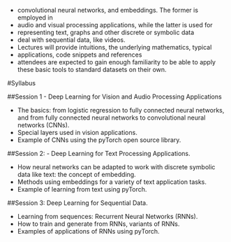 * convolutional neural networks, and embeddings. The former is employed in
* audio and visual processing applications, while the latter is used for
* representing text, graphs and other discrete or symbolic data
* deal with sequential data, like videos. 
* Lectures will provide intuitions, the underlying mathematics, typical
* applications, code snippets and references
* attendees are expected to gain enough familiarity to be able to apply these
  basic tools to standard datasets on their own.

#Syllabus

##Session 1 - Deep Learning for Vision and Audio Processing Applications

* The basics: from logistic regression to fully connected neural networks, and
  from fully connected neural networks to convolutional neural networks (CNNs).
* Special layers used in vision applications.
* Example of CNNs using the pyTorch open source library.

##Session 2: - Deep Learning for Text Processing Applications.

* How neural networks can be adapted to work with discrete symbolic data like
  text: the concept of embedding.
* Methods using embeddings for a variety of text application tasks.
* Example of learning from text using pyTorch.

##Session 3: Deep Learning for Sequential Data.

* Learning from sequences: Recurrent Neural Networks (RNNs).
* How to train and generate from RNNs, variants of RNNs.
* Examples of applications of RNNs using pyTorch.
